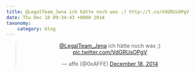 ```yaml
---
title: @LegalTeam_Jena ich hätte noch was ;) http://t.co/VdGRUsOPgV
date: Thu Dec 18 09:34:43 +0000 2014
taxonomy:
    category: blog
---
```

<blockquote class="twitter-tweet" align="center" width="350"><p lang="de" dir="ltr"><a href="https://twitter.com/LegalTeam_Jena">@LegalTeam_Jena</a> ich hätte noch was ;) <a href="http://t.co/VdGRUsOPgV">pic.twitter.com/VdGRUsOPgV</a></p>&mdash; affe (@0xAFFE) <a href="https://twitter.com/0xAFFE/status/545512474125287424">December 18, 2014</a></blockquote>

